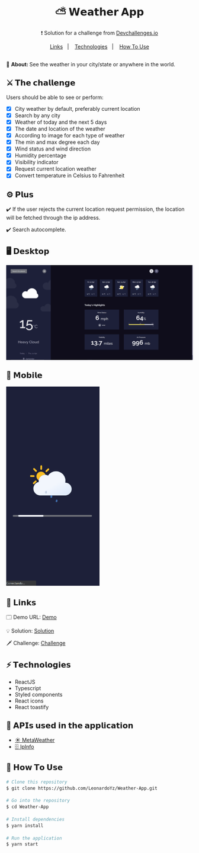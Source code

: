 <h1 align="center">⛅ 𝗪𝗲𝗮𝘁𝗵𝗲𝗿 𝗔𝗽𝗽</h1>
<p align="center">
❗ Solution for a challenge from <a href="http://devchallenges.io" target="_blank">Devchallenges.io</a>
</p>

<div align="center">
  <a href="#links">Links</a>&nbsp;&nbsp;&nbsp;|&nbsp;&nbsp;&nbsp;
  <a href="#technologies">Technologies</a>&nbsp;&nbsp;&nbsp;|&nbsp;&nbsp;&nbsp;
  <a href="#how-to-use">How To Use</a>
</div>
<br />

<div>
  <p>🔎 <strong>About: </strong>See the weather in your city/state or anywhere in the world.</p>
</div>

<div>
  <h2>⚔️ 𝗧𝗵𝗲 𝗰𝗵𝗮𝗹𝗹𝗲𝗻𝗴𝗲</h2>
  <p>Users should be able to see or perform:</p>

  - [x] City weather by default, preferably current location
  - [x] Search by any city
  - [x] Weather of today and the next 5 days
  - [x] The date and location of the weather
  - [x] According to image for each type of weather
  - [x] The min and max degree each day
  - [x] Wind status and wind direction
  - [x] Humidity percentage
  - [x] Visibility indicator
  - [x] Request current location weather
  - [x] Convert temperature in Celsius to Fahrenheit
</div>

<div>
  <h2>⚙️ 𝗣𝗹𝘂𝘀</h2>
  <p>✔️ If the user rejects the current location request permission, the location will be fetched through the ip address.</p>
  <p>✔️ Search autocomplete.</p>
</div>

<div>
  <h2>🖥️ 𝗗𝗲𝘀𝗸𝘁𝗼𝗽</h2>
  <img align="center" src="readme-files/desktop-preview.gif">
</div>

<div>
  <h2>📱 𝗠𝗼𝗯𝗶𝗹𝗲</h2>
  <img width="50%" src="readme-files/mobile-preview.gif">
</div>

<div>
  <h2 id="links">🔗 𝗟𝗶𝗻𝗸𝘀</h2>
  <p>
    🗔 Demo URL: <a href="https://weather-app-olive-tau.vercel.app/" target="_blank">Demo</a>
  </p>
  <p>
    💡 Solution: <a href="https://devchallenges.io/solutions/tRyVcyaCT9xYmoJ0UXOW" target="_blank">Solution</a>
  </p>
  <p>
    🗡️ Challenge: <a href="https://devchallenges.io/challenges/mM1UIenRhK808W8qmLWv" target="_blank">Challenge</a>
  </p>
</div>

<h2 id="technologies">⚡️ 𝗧𝗲𝗰𝗵𝗻𝗼𝗹𝗼𝗴𝗶𝗲𝘀</h2>

<ul>
  <li>ReactJS</li>
  <li>Typescript</li>
  <li>Styled components</li>
  <li>React icons</li>
  <li>React toastify</li>
</ul>

<h2>📡 𝗔𝗣𝗜𝘀 𝘂𝘀𝗲𝗱 𝗶𝗻 𝘁𝗵𝗲 𝗮𝗽𝗽𝗹𝗶𝗰𝗮𝘁𝗶𝗼𝗻</h2>

<ul>
  <li>
    <a 
      href="https://www.metaweather.com/api/" 
      target="_blank"
    >
      ☀️ MetaWeather 
    </a>
  </li>

  <li>
    <a 
      href="https://ipinfo.io/" 
      target="_blank"
    >
      🗄️ IpInfo
    </a>
  </li>
</ul>


<h2 id="how-to-use">📌 𝗛𝗼𝘄 𝗧𝗼 𝗨𝘀𝗲</h2>

```bash
# Clone this repository
$ git clone https://github.com/LeonardoYz/Weather-App.git

# Go into the repository
$ cd Weather-App

# Install dependencies
$ yarn install

# Run the application
$ yarn start
```